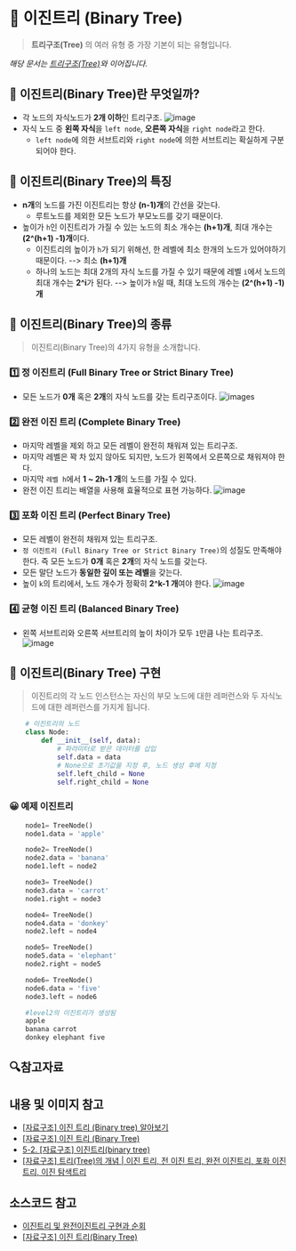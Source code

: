 # 🎄 이진트리 (Binary Tree)

> **트리구조(Tree)** 의 여러 유형 중 가장 기본이 되는 유형입니다.

_해당 문서는 [트리구조(Tree)](https://github.com/Jun99uu/TIL/blob/master/CS/data-structure/Tree.md)와 이어집니다._

## 🌴 이진트리(Binary Tree)란 무엇일까?

- 각 노드의 자식노드가 **2개 이하**인 트리구조.
  ![image](https://img1.daumcdn.net/thumb/R1280x0/?scode=mtistory2&fname=https%3A%2F%2Fblog.kakaocdn.net%2Fdn%2FblbjFV%2Fbtq1K3P9Y8v%2FH393OwoRI9lX8N3wrz9OO1%2Fimg.png)
- 자식 노드 중 **왼쪽 자식**을 `left node`, **오른쪽 자식**을 `right node`라고 한다.
  - `left node`에 의한 서브트리와 `right node`에 의한 서브트리는 확실하게 구분되어야 한다.

## 🌴 이진트리(Binary Tree)의 특징

- **n개**의 노드를 가진 이진트리는 항상 **(n-1)개**의 간선을 갖는다.
  - 루트노드를 제외한 모든 노드가 부모노드를 갖기 때문이다.
- 높이가 `h`인 이진트리가 가질 수 있는 노드의 최소 개수는 **(h+1)개**, 최대 개수는 **(2^(h+1) -1)개**이다.
  - 이진트리의 높이가 `h`가 되기 위해선, 한 레벨에 최소 한개의 노드가 있어야하기 때문이다. --> 최소 **(h+1)개**
  - 하나의 노드는 최대 2개의 자식 노드를 가질 수 있기 때문에 레벨 `i`에서 노드의 최대 개수는 **2^i**가 된다. --> 높이가 `h`일 때, 최대 노드의 개수는 **(2^(h+1) -1)개**

## 🌴 이진트리(Binary Tree)의 종류

> 이진트리(Binary Tree)의 4가지 유형을 소개합니다.

### 1️⃣ 정 이진트리 (Full Binary Tree or Strict Binary Tree)

- 모든 노드가 **0개** 혹은 **2개**의 자식 노드를 갖는 트리구조이다.
  ![images](https://img1.daumcdn.net/thumb/R1280x0/?scode=mtistory2&fname=https%3A%2F%2Fblog.kakaocdn.net%2Fdn%2FdSwyWw%2Fbtq9KmfrOlf%2F37ctrWKZKRSQJEZA7C9UMK%2Fimg.png)

### 2️⃣ 완전 이진 트리 (Complete Binary Tree)

- 마지막 레벨을 제외 하고 모든 레벨이 완전히 채워져 있는 트리구조.
- 마지막 레벨은 꽉 차 있지 않아도 되지만, 노드가 왼쪽에서 오른쪽으로 채워져야 한다.
- 마지막 `레벨 h`에서 **1 ~ 2h-1 개**의 노드를 가질 수 있다.
- 완전 이진 트리는 배열을 사용해 효율적으로 표현 가능하다.
  ![image](https://img1.daumcdn.net/thumb/R1280x0/?scode=mtistory2&fname=https%3A%2F%2Fblog.kakaocdn.net%2Fdn%2Fb7BofG%2Fbtq9Eilu1J5%2F0HNO2KiWkBxTvERSJGHla0%2Fimg.png)

### 3️⃣ 포화 이진 트리 (Perfect Binary Tree)

- 모든 레벨이 완전히 채워져 있는 트리구조.
- `정 이진트리 (Full Binary Tree or Strict Binary Tree)`의 성질도 만족해야 한다. 즉 모든 노드가 **0개** 혹은 **2개**의 자식 노드를 갖는다.
- 모든 말단 노드가 **동일한 깊이 또는 레벨**을 갖는다.
- 높이 `k`의 트리에서, 노드 개수가 정확히 **2^k-1 개**여야 한다.
  ![image](https://img1.daumcdn.net/thumb/R1280x0/?scode=mtistory2&fname=https%3A%2F%2Fblog.kakaocdn.net%2Fdn%2FdfWC2R%2Fbtq9LqomTS7%2Frt4Io0pCfqBCckCs92CNz0%2Fimg.png)

### 4️⃣ 균형 이진 트리 (Balanced Binary Tree)

- 왼쪽 서브트리와 오른쪽 서브트리의 높이 차이가 모두 `1`만큼 나는 트리구조.
  ![image](https://img1.daumcdn.net/thumb/R1280x0/?scode=mtistory2&fname=https%3A%2F%2Fblog.kakaocdn.net%2Fdn%2FcBpW7h%2Fbtq2E9oilQv%2F5r8K5dfuj56DKKniJh7tRk%2Fimg.png)

## 🌴 이진트리(Binary Tree) 구현

> 이진트리의 각 노드 인스턴스는 자신의 부모 노드에 대한 레퍼런스와 두 자식노드에 대한 레퍼런스를 가지게 됩니다.

```python
    # 이진트리의 노드
    class Node:
        def __init__(self, data):
            # 파라미터로 받은 데이터를 삽입
            self.data = data
            # None으로 초기값을 지정 후, 노드 생성 후에 지정
            self.left_child = None
            self.right_child = None
```

### 😀 예제 이진트리

```python
    node1= TreeNode()
    node1.data = 'apple'

    node2= TreeNode()
    node2.data = 'banana'
    node1.left = node2

    node3= TreeNode()
    node3.data = 'carrot'
    node1.right = node3

    node4= TreeNode()
    node4.data = 'donkey'
    node2.left = node4

    node5= TreeNode()
    node5.data = 'elephant'
    node2.right = node5

    node6= TreeNode()
    node6.data = 'five'
    node3.left = node6
```

```python
    #level2의 이진트리가 생성됨
    apple
    banana carrot
    donkey elephant five
```

## 🔍참고자료

## 내용 및 이미지 참고

- [[자료구조] 이진 트리 (Binary tree) 알아보기](https://yoongrammer.tistory.com/69)
- [[자료구조] 이진 트리 (Binary Tree)](https://skytitan.tistory.com/97)
- [5-2. [자료구조] 이진트리(binary tree)](https://kingpodo.tistory.com/27)
- [[자료구조] 트리(Tree)의 개념 | 이진 트리, 전 이진 트리, 완전 이진트리, 포화 이진 트리, 이진 탐색트리](https://code-lab1.tistory.com/8)

## 소스코드 참고

- [이진트리 및 완전이진트리 구현과 순회](https://seongonion.tistory.com/41)
- [[자료구조] 이진 트리(Binary Tree)](https://velog.io/@cha-suyeon/%EC%9E%90%EB%A3%8C%EA%B5%AC%EC%A1%B0-%EC%9D%B4%EC%A7%84-%ED%8A%B8%EB%A6%ACBinary-Tree)
